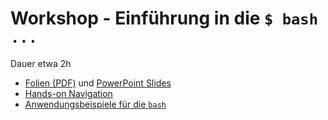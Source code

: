 

# Workshop - Einführung in die `$ bash ...`

Dauer etwa 2h

- [Folien (PDF)](workshop.pdf) und [PowerPoint Slides](workshop.pptx)
- [Hands-on Navigation](browsing.md)
- [Anwendungsbeispiele für die `bash`](use-cases.md)

